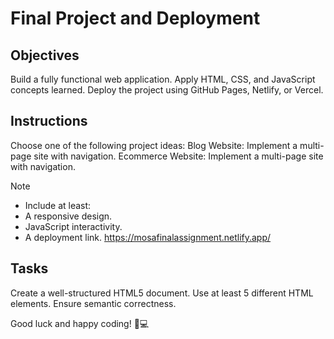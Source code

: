 # Final Project and Deployment

## Objectives
Build a fully functional web application.
Apply HTML, CSS, and JavaScript concepts learned.
Deploy the project using GitHub Pages, Netlify, or Vercel.

## Instructions
Choose one of the following project ideas:
Blog Website: Implement a multi-page site with navigation.
Ecommerce Website: Implement a multi-page site with navigation.

>[!NOTE]
> - Include at least:
> - A responsive design.
> - JavaScript interactivity.
> - A deployment link.  https://mosafinalassignment.netlify.app/ 

## Tasks

Create a well-structured HTML5 document.
Use at least 5 different HTML elements.
Ensure semantic correctness.

Good luck and happy coding! 🚀💻
